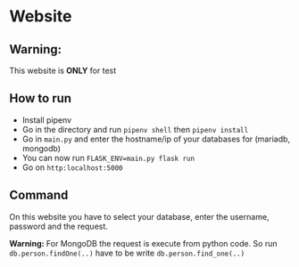 # Website

## Warning:

This website is **ONLY** for test

## How to run

* Install pipenv
* Go in the directory and run `pipenv shell` then `pipenv install`
* Go in `main.py` and enter the hostname/ip of your databases for (mariadb, mongodb)
* You can now run `FLASK_ENV=main.py flask run`
* Go on `http:localhost:5000`

## Command

On this website you have to select your database, enter the username, password and the request.

**Warning:** For MongoDB the request is execute from python code. So run `db.person.findOne(..)` have to be write `db.person.find_one(..)`
